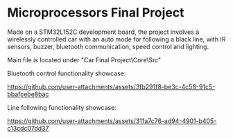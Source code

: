 # Microprocessors Final Project

Made on a STM32L152C development board, the project involves a wirelessly controlled car with an auto mode for following a black line, with IR sensors, buzzer, bluetooth communication, speed control and lighting.

Main file is located under "Car Final Project\Core\Src"

Bluetooth control functionality showcase:

https://github.com/user-attachments/assets/3fb291f8-be3c-4c58-91c5-bbafcebe8bac

Line following functionality showcase:

https://github.com/user-attachments/assets/311a7c76-ad94-4901-b405-c13cdc07dd37


